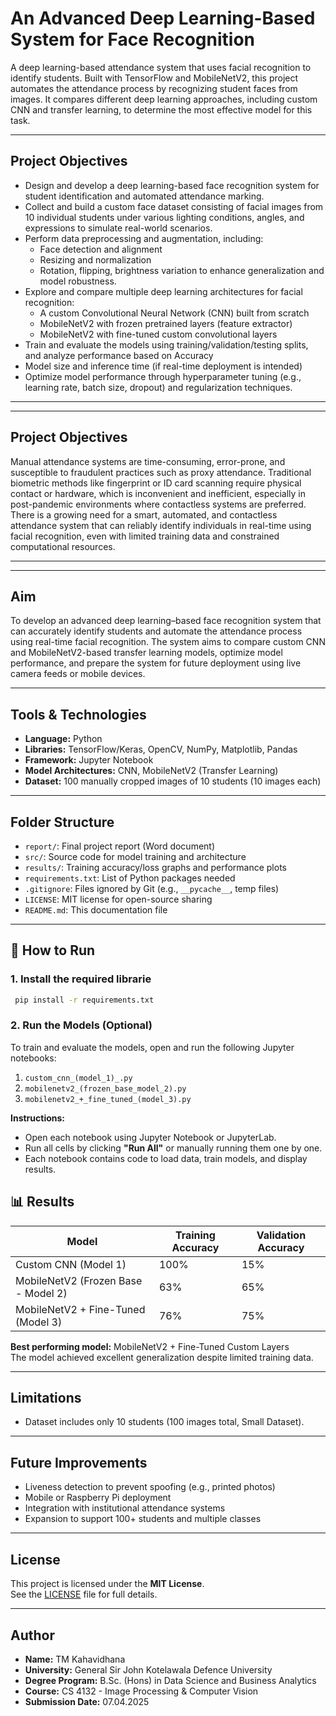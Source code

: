 # An Advanced Deep Learning-Based System for Face Recognition

A deep learning-based attendance system that uses facial recognition to identify students. Built with TensorFlow and MobileNetV2, this project automates the attendance process by recognizing student faces from images. It compares different deep learning approaches, including custom CNN and transfer learning, to determine the most effective model for this task.

---

## Project Objectives

- Design and develop a deep learning-based face recognition system for student identification and automated attendance marking.
- Collect and build a custom face dataset consisting of facial images from 10 individual students under various lighting conditions, angles, and expressions to simulate real-world scenarios.
- Perform data preprocessing and augmentation, including:
  - Face detection and alignment
  - Resizing and normalization
  - Rotation, flipping, brightness variation to enhance generalization and model robustness.
- Explore and compare multiple deep learning architectures for facial recognition:
  - A custom Convolutional Neural Network (CNN) built from scratch
  - MobileNetV2 with frozen pretrained layers (feature extractor)
  - MobileNetV2 with fine-tuned custom convolutional layers
- Train and evaluate the models using training/validation/testing splits, and analyze performance based on Accuracy
- Model size and inference time (if real-time deployment is intended)
- Optimize model performance through hyperparameter tuning (e.g., learning rate, batch size, dropout) and regularization techniques.
---

---

## Project Objectives

Manual attendance systems are time-consuming, error-prone, and susceptible to fraudulent practices such as proxy attendance. Traditional biometric methods like fingerprint or ID card scanning require physical contact or hardware, which is inconvenient and inefficient, especially in post-pandemic environments where contactless systems are preferred. There is a growing need for a smart, automated, and contactless attendance system that can reliably identify individuals in real-time using facial recognition, even with limited training data and constrained computational resources.

---

---

## Aim

To develop an advanced deep learning–based face recognition system that can accurately identify students and automate the attendance process using real-time facial recognition. The system aims to compare custom CNN and MobileNetV2-based transfer learning models, optimize model performance, and prepare the system for future deployment using live camera feeds or mobile devices.

---


## Tools & Technologies

- **Language:** Python  
- **Libraries:** TensorFlow/Keras, OpenCV, NumPy, Matplotlib, Pandas  
- **Framework:** Jupyter Notebook  
- **Model Architectures:** CNN, MobileNetV2 (Transfer Learning)  
- **Dataset:** 100 manually cropped images of 10 students (10 images each)

---

## Folder Structure

- `report/`: Final project report (Word document)  
- `src/`: Source code for model training and architecture  
- `results/`: Training accuracy/loss graphs and performance plots  
- `requirements.txt`: List of Python packages needed  
- `.gitignore`: Files ignored by Git (e.g., `__pycache__`, temp files)  
- `LICENSE`: MIT license for open-source sharing  
- `README.md`: This documentation file

---

## 🚀 How to Run
### 1. Install the required librarie
  ``` bash
   pip install -r requirements.txt
```

### 2. Run the Models (Optional)

To train and evaluate the models, open and run the following Jupyter notebooks:

1. `custom_cnn_(model_1)_.py`
2. `mobilenetv2_(frozen_base_model_2).py`
3. `mobilenetv2_+_fine_tuned_(model_3).py`
  
**Instructions:**
- Open each notebook using Jupyter Notebook or JupyterLab.
- Run all cells by clicking **"Run All"** or manually running them one by one.
- Each notebook contains code to load data, train models, and display results.

## 📊 Results

| Model                                | Training Accuracy | Validation Accuracy |
|-------------------------------------|-------------------|---------------------|
| Custom CNN (Model 1)                | 100%              | 15%                 |
| MobileNetV2 (Frozen Base - Model 2) | 63%               | 65%                 |
| MobileNetV2 + Fine-Tuned (Model 3)  | 76%               | 75%                 |

**Best performing model:** MobileNetV2 + Fine-Tuned Custom Layers  
The model achieved excellent generalization despite limited training data.

---

## Limitations

- Dataset includes only 10 students (100 images total, Small Dataset).

---

## Future Improvements

- Liveness detection to prevent spoofing (e.g., printed photos)
- Mobile or Raspberry Pi deployment
- Integration with institutional attendance systems
- Expansion to support 100+ students and multiple classes

---

## License

This project is licensed under the **MIT License**.  
See the [LICENSE](LICENSE) file for full details.

---

## Author

- **Name:** TM Kahavidhana   
- **University:** General Sir John Kotelawala Defence University  
- **Degree Program:** B.Sc. (Hons) in Data Science and Business Analytics  
- **Course:** CS 4132 - Image Processing & Computer Vision  
- **Submission Date:** 07.04.2025

